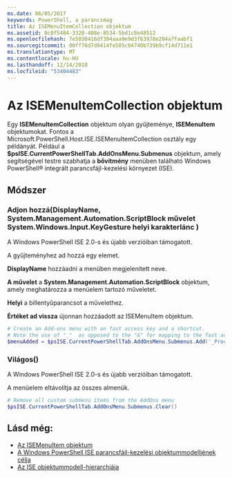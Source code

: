 ```yaml
---
ms.date: 06/05/2017
keywords: PowerShell, a parancsmag
title: Az ISEMenuItemCollection objektum
ms.assetid: 0c0f5484-3320-408e-8534-5bd1c8e48512
ms.openlocfilehash: 7e5030416df394aaa9e9d3f63978e204a7faabf1
ms.sourcegitcommit: 00ff76d7d9414fe585c04740b739b9cf14d711e1
ms.translationtype: MT
ms.contentlocale: hu-HU
ms.lasthandoff: 12/14/2018
ms.locfileid: "53404483"
---
```

# <a name="the-isemenuitemcollection-object"></a>Az ISEMenuItemCollection objektum

Egy **ISEMenuItemCollection** objektum olyan gyűjteménye, **ISEMenuItem** objektumokat. Fontos a Microsoft.PowerShell.Host.ISE.ISEMenuItemCollection osztály egy példányát. Például a **$psISE.CurrentPowerShellTab.AddOnsMenu.Submenus** objektum, amely segítségével testre szabhatja a **bővítmény** menüben található Windows PowerShell® integrált parancsfájl-kezelési környezet (ISE).

## <a name="method"></a>Módszer

### <a name="addstring-displayname-systemmanagementautomationscriptblock-action-systemwindowsinputkeygesture-shortcut-"></a>Adjon hozzá\(DisplayName, System.Management.Automation.ScriptBlock művelet System.Windows.Input.KeyGesture helyi karakterlánc \)

A Windows PowerShell ISE 2.0-s és újabb verzióiban támogatott.

A gyűjteményhez ad hozzá egy elemet.

**DisplayName** hozzáadni a menüben megjelenített neve.

**A művelet** a **System.Management.Automation.ScriptBlock** objektum, amely meghatározza a menüelem tartozó műveletet.

**Helyi** a billentyűparancsot a művelethez.

**Értéket ad vissza** újonnan hozzáadott az ISEMenuItem objektum.

```powershell
# Create an Add-ons menu with an fast access key and a shortcut.
# Note the use of "_"  as opposed to the "&" for mapping to the fast access key letter for the menu item.
$menuAdded = $psISE.CurrentPowerShellTab.AddOnsMenu.Submenus.Add('_Process', {Get-Process}, 'Alt+P')
```

### <a name="clear"></a>Világos\(\)

A Windows PowerShell ISE 2.0-s és újabb verzióiban támogatott.

A menüelem eltávolítja az összes almenük.

```powershell
# Remove all custom submenu items from the AddOns menu
$psISE.CurrentPowerShellTab.AddOnsMenu.Submenus.Clear()
```

## <a name="see-also"></a>Lásd még:

- [Az ISEMenuItem objektum](The-ISEMenuItem-Object.md)
- [A Windows PowerShell ISE parancsfájl-kezelési objektummodelljének célja](Purpose-of-the-Windows-PowerShell-ISE-Scripting-Object-Model.md)
- [Az ISE objektummodell-hierarchiája](The-ISE-Object-Model-Hierarchy.md)